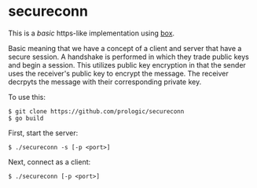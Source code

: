 # secureconn

This is a *basic* https-like implementation using [box](https://godoc.org/golang.org/x/crypto/nacl/box).

Basic meaning that we have a concept of a client and server that have a secure session. A handshake is performed in which they
trade public keys and begin a session. This utilizes public key encryption in that the sender uses the receiver's public key to encrypt the message. The receiver
decrpyts the message with their corresponding private key.

To use this:

```#!sh
$ git clone https://github.com/prologic/secureconn
$ go build
```

First, start the server:

```#!sh
$ ./secureconn -s [-p <port>]
```

Next, connect as a client:

```#!sh
$ ./secureconn [-p <port>]
```
